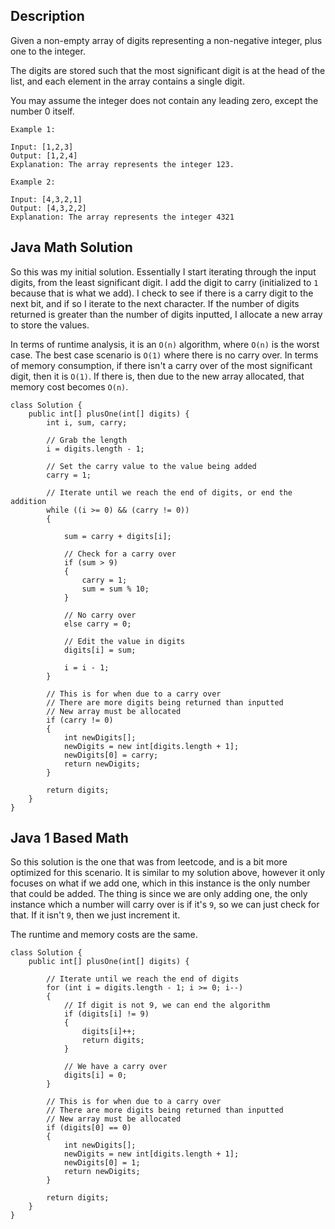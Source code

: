 ## Description

Given a non-empty array of digits representing a non-negative integer, plus one to the integer.

The digits are stored such that the most significant digit is at the head of the list, and each element in the array contains a single digit.

You may assume the integer does not contain any leading zero, except the number 0 itself.

```
Example 1:

Input: [1,2,3]
Output: [1,2,4]
Explanation: The array represents the integer 123.

Example 2:

Input: [4,3,2,1]
Output: [4,3,2,2]
Explanation: The array represents the integer 4321
```

## Java Math Solution

So this was my initial solution. Essentially I start iterating through the input digits, from the least significant digit. I add the digit to carry (initialized to `1` because that is what we add). I check to see if there is a carry digit to the next bit, and if so I iterate to the next character. If the number of digits returned is greater than the number of digits inputted, I allocate a new array to store the values.

In terms of runtime analysis, it is an `O(n)` algorithm, where `O(n)` is the worst case. The best case scenario is `O(1)` where there is no carry over. In terms of memory consumption, if there isn't a carry over of the most significant digit, then it is `O(1)`. If there is, then due to the new array allocated, that memory cost becomes `O(n)`.

```
class Solution {
    public int[] plusOne(int[] digits) {
        int i, sum, carry;
        
        // Grab the length
        i = digits.length - 1;
        
        // Set the carry value to the value being added
        carry = 1;
        
        // Iterate until we reach the end of digits, or end the addition
        while ((i >= 0) && (carry != 0))
        {
            
            sum = carry + digits[i];
            
            // Check for a carry over
            if (sum > 9)
            {
                carry = 1;
                sum = sum % 10;
            }
            
            // No carry over
            else carry = 0;
                
            // Edit the value in digits
            digits[i] = sum;
            
            i = i - 1;
        }
        
        // This is for when due to a carry over
        // There are more digits being returned than inputted
        // New array must be allocated
        if (carry != 0)
        {
            int newDigits[];
            newDigits = new int[digits.length + 1];
            newDigits[0] = carry;
            return newDigits;
        }

        return digits;
    }
}
```

## Java 1 Based Math

So this solution is the one that was from leetcode, and is a bit more optimized for this scenario. It is similar to my solution above, however it only focuses on what if we add one, which in this instance is the only number that could be added. The thing is since we are only adding one, the only instance which a number will carry over is if it's `9`, so we can just check for that. If it isn't `9`, then we just increment it.

The runtime and memory costs are the same. 

```
class Solution {
    public int[] plusOne(int[] digits) {
        
        // Iterate until we reach the end of digits
        for (int i = digits.length - 1; i >= 0; i--)
        {
            // If digit is not 9, we can end the algorithm
            if (digits[i] != 9)
            {
                digits[i]++;
                return digits;
            }
            
            // We have a carry over
            digits[i] = 0;
        }
        
        // This is for when due to a carry over
        // There are more digits being returned than inputted
        // New array must be allocated
        if (digits[0] == 0)
        {
            int newDigits[];
            newDigits = new int[digits.length + 1];
            newDigits[0] = 1;
            return newDigits;
        }

        return digits;
    }
}
```

